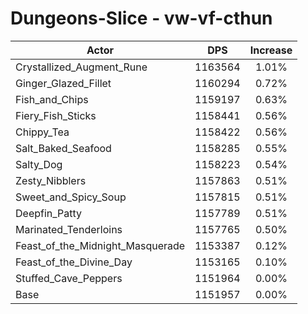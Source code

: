 # Dungeons-Slice - vw-vf-cthun
| Actor | DPS | Increase |
|---|:---:|:---:|
|Crystallized_Augment_Rune|1163564|1.01%|
|Ginger_Glazed_Fillet|1160294|0.72%|
|Fish_and_Chips|1159197|0.63%|
|Fiery_Fish_Sticks|1158441|0.56%|
|Chippy_Tea|1158422|0.56%|
|Salt_Baked_Seafood|1158285|0.55%|
|Salty_Dog|1158223|0.54%|
|Zesty_Nibblers|1157863|0.51%|
|Sweet_and_Spicy_Soup|1157815|0.51%|
|Deepfin_Patty|1157789|0.51%|
|Marinated_Tenderloins|1157765|0.50%|
|Feast_of_the_Midnight_Masquerade|1153387|0.12%|
|Feast_of_the_Divine_Day|1153165|0.10%|
|Stuffed_Cave_Peppers|1151964|0.00%|
|Base|1151957|0.00%|
